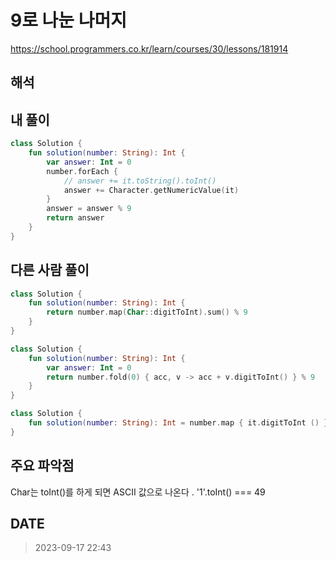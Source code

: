 # 9로 나눈 나머지

https://school.programmers.co.kr/learn/courses/30/lessons/181914

## 해석

## 내 풀이 
```kt
class Solution {
    fun solution(number: String): Int {
        var answer: Int = 0
        number.forEach {
            // answer += it.toString().toInt()
            answer += Character.getNumericValue(it)
        }
        answer = answer % 9
        return answer
    }
}
```

## 다른 사람 풀이 
```kt 
class Solution {
    fun solution(number: String): Int {
        return number.map(Char::digitToInt).sum() % 9
    }
}
```
```kt
class Solution {
    fun solution(number: String): Int {
        var answer: Int = 0
        return number.fold(0) { acc, v -> acc + v.digitToInt() } % 9
    }
}
```
```kt
class Solution {
    fun solution(number: String): Int = number.map { it.digitToInt () }.sum() % 9
}
```


## 주요 파악점
Char는 toInt()를 하게 되면 ASCII 값으로 나온다 .
'1'.toInt() === 49

## DATE
> 2023-09-17 22:43

